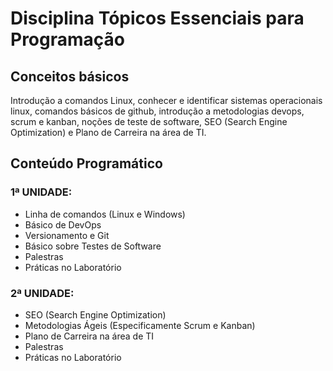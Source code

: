 # Disciplina Tópicos Essenciais para Programação

## Conceitos básicos

Introdução a comandos Linux, conhecer e identificar sistemas operacionais linux, comandos básicos de github, introdução a metodologias devops, scrum e kanban, noções de teste de software, SEO (Search Engine Optimization) e Plano de Carreira na área de TI.

## Conteúdo Programático

### 1ª UNIDADE:

*	Linha de comandos (Linux e Windows)
*	Básico de DevOps
*	Versionamento e Git
*	Básico sobre Testes de Software
*	Palestras
*	Práticas no Laboratório

### 2ª UNIDADE:

*	SEO (Search Engine Optimization)
*	Metodologias Ágeis (Especificamente Scrum e Kanban)
*	Plano de Carreira na área de TI
*	Palestras
*	Práticas no Laboratório
